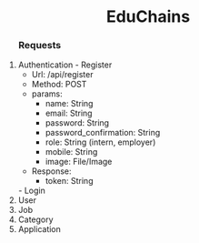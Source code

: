 <h1 align="center"> EduChains </h1>
<ol>
<h3> Requests </h3>
<li>
Authentication
-   Register
<ul>
<li>Url: /api/register</li>
<li>Method: POST</li>
<li>
params:

-   name: String
-   email: String
-   password: String
-   password_confirmation: String
-   role: String (intern, employer)
-   mobile: String
-   image: File/Image

</li>
<li>
Response:

-   token: String

</li>
</ul>
-   Login
</li>
    <li>User</li>
    <li>Job</li>
    <li>Category</li>
    <li>Application</li>
    </ol>
